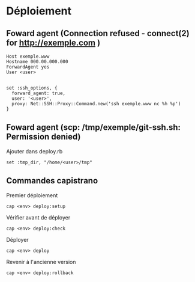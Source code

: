Déploiement
==

Foward agent (Connection refused - connect(2) for http://exemple.com )
-

    Host exemple.www
    Hostname 000.00.000.000
    ForwardAgent yes
    User <user>


    set :ssh_options, {
      forward_agent: true, 
      user: '<user>',
      proxy: Net::SSH::Proxy::Command.new('ssh exemple.www nc %h %p')
    }

Foward agent (scp: /tmp/exemple/git-ssh.sh: Permission denied)
- 

Ajouter dans deploy.rb
 
    set :tmp_dir, "/home/<user>/tmp"

Commandes capistrano
-

Premier déploiement

    cap <env> deploy:setup
    
Vérifier avant de déployer

    cap <env> deploy:check

Déployer

    cap <env> deploy
    
Revenir à l'ancienne version

    cap <env> deploy:rollback
